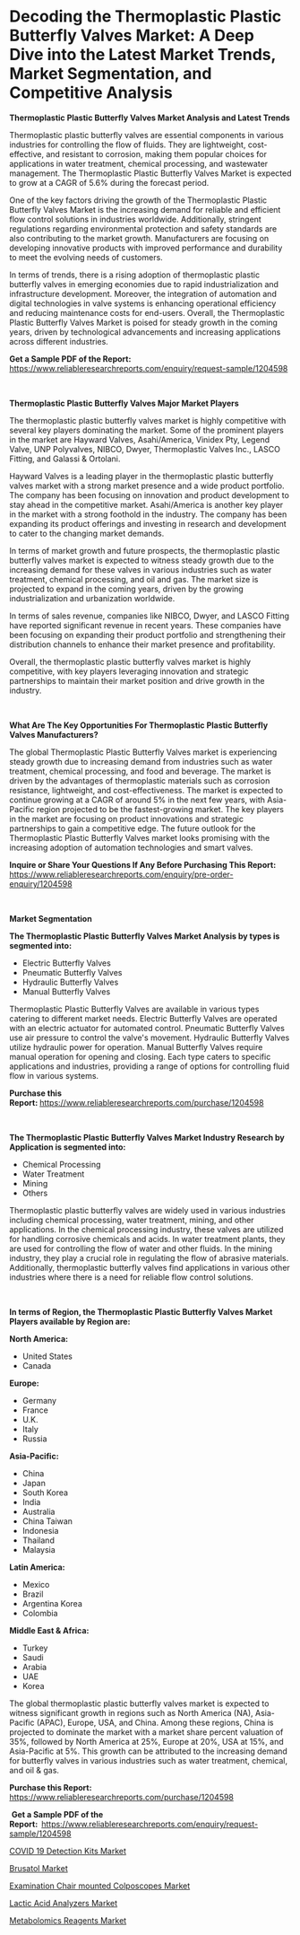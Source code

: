 <p><h1>Decoding the Thermoplastic Plastic Butterfly Valves Market: A Deep Dive into the Latest Market Trends, Market Segmentation, and Competitive Analysis</h1></p><p><strong>Thermoplastic Plastic Butterfly Valves Market Analysis and Latest Trends</strong></p>
<p><p>Thermoplastic plastic butterfly valves are essential components in various industries for controlling the flow of fluids. They are lightweight, cost-effective, and resistant to corrosion, making them popular choices for applications in water treatment, chemical processing, and wastewater management. The Thermoplastic Plastic Butterfly Valves Market is expected to grow at a CAGR of 5.6% during the forecast period.</p><p>One of the key factors driving the growth of the Thermoplastic Plastic Butterfly Valves Market is the increasing demand for reliable and efficient flow control solutions in industries worldwide. Additionally, stringent regulations regarding environmental protection and safety standards are also contributing to the market growth. Manufacturers are focusing on developing innovative products with improved performance and durability to meet the evolving needs of customers.</p><p>In terms of trends, there is a rising adoption of thermoplastic plastic butterfly valves in emerging economies due to rapid industrialization and infrastructure development. Moreover, the integration of automation and digital technologies in valve systems is enhancing operational efficiency and reducing maintenance costs for end-users. Overall, the Thermoplastic Plastic Butterfly Valves Market is poised for steady growth in the coming years, driven by technological advancements and increasing applications across different industries.</p></p>
<p><strong>Get a Sample PDF of the Report:&nbsp;</strong> <a href="https://www.reliableresearchreports.com/enquiry/request-sample/1204598">https://www.reliableresearchreports.com/enquiry/request-sample/1204598</a></p>
<p>&nbsp;</p>
<p><strong>Thermoplastic Plastic Butterfly Valves Major Market Players</strong></p>
<p><p>The thermoplastic plastic butterfly valves market is highly competitive with several key players dominating the market. Some of the prominent players in the market are Hayward Valves, Asahi/America, Vinidex Pty, Legend Valve, UNP Polyvalves, NIBCO, Dwyer, Thermoplastic Valves Inc., LASCO Fitting, and Galassi & Ortolani.</p><p>Hayward Valves is a leading player in the thermoplastic plastic butterfly valves market with a strong market presence and a wide product portfolio. The company has been focusing on innovation and product development to stay ahead in the competitive market. Asahi/America is another key player in the market with a strong foothold in the industry. The company has been expanding its product offerings and investing in research and development to cater to the changing market demands.</p><p>In terms of market growth and future prospects, the thermoplastic plastic butterfly valves market is expected to witness steady growth due to the increasing demand for these valves in various industries such as water treatment, chemical processing, and oil and gas. The market size is projected to expand in the coming years, driven by the growing industrialization and urbanization worldwide.</p><p>In terms of sales revenue, companies like NIBCO, Dwyer, and LASCO Fitting have reported significant revenue in recent years. These companies have been focusing on expanding their product portfolio and strengthening their distribution channels to enhance their market presence and profitability.</p><p>Overall, the thermoplastic plastic butterfly valves market is highly competitive, with key players leveraging innovation and strategic partnerships to maintain their market position and drive growth in the industry.</p></p>
<p>&nbsp;</p>
<p><strong>What Are The Key Opportunities For Thermoplastic Plastic Butterfly Valves Manufacturers?</strong></p>
<p><p>The global Thermoplastic Plastic Butterfly Valves market is experiencing steady growth due to increasing demand from industries such as water treatment, chemical processing, and food and beverage. The market is driven by the advantages of thermoplastic materials such as corrosion resistance, lightweight, and cost-effectiveness. The market is expected to continue growing at a CAGR of around 5% in the next few years, with Asia-Pacific region projected to be the fastest-growing market. The key players in the market are focusing on product innovations and strategic partnerships to gain a competitive edge. The future outlook for the Thermoplastic Plastic Butterfly Valves market looks promising with the increasing adoption of automation technologies and smart valves.</p></p>
<p><strong>Inquire or Share Your Questions If Any Before Purchasing This Report:</strong> <a href="https://www.reliableresearchreports.com/enquiry/pre-order-enquiry/1204598">https://www.reliableresearchreports.com/enquiry/pre-order-enquiry/1204598</a></p>
<p>&nbsp;</p>
<p><strong>Market Segmentation</strong></p>
<p><strong>The Thermoplastic Plastic Butterfly Valves Market Analysis by types is segmented into:</strong></p>
<p><ul><li>Electric Butterfly Valves</li><li>Pneumatic Butterfly Valves</li><li>Hydraulic Butterfly Valves</li><li>Manual Butterfly Valves</li></ul></p>
<p><p>Thermoplastic Plastic Butterfly Valves are available in various types catering to different market needs. Electric Butterfly Valves are operated with an electric actuator for automated control. Pneumatic Butterfly Valves use air pressure to control the valve's movement. Hydraulic Butterfly Valves utilize hydraulic power for operation. Manual Butterfly Valves require manual operation for opening and closing. Each type caters to specific applications and industries, providing a range of options for controlling fluid flow in various systems.</p></p>
<p><strong>Purchase this Report:&nbsp;</strong><a href="https://www.reliableresearchreports.com/purchase/1204598">https://www.reliableresearchreports.com/purchase/1204598</a></p>
<p>&nbsp;</p>
<p><strong>The Thermoplastic Plastic Butterfly Valves Market Industry Research by Application is segmented into:</strong></p>
<p><ul><li>Chemical Processing</li><li>Water Treatment</li><li>Mining</li><li>Others</li></ul></p>
<p><p>Thermoplastic plastic butterfly valves are widely used in various industries including chemical processing, water treatment, mining, and other applications. In the chemical processing industry, these valves are utilized for handling corrosive chemicals and acids. In water treatment plants, they are used for controlling the flow of water and other fluids. In the mining industry, they play a crucial role in regulating the flow of abrasive materials. Additionally, thermoplastic butterfly valves find applications in various other industries where there is a need for reliable flow control solutions.</p></p>
<p>&nbsp;</p>
<p><strong>In terms of Region, the Thermoplastic Plastic Butterfly Valves Market Players available by Region are:</strong></p>
<p>
    <p> <strong> North America: </strong>
        <ul>
            <li>United States</li>
            <li>Canada</li>
        </ul>
        </p> 
    <p> <strong> Europe: </strong>
        <ul>
            <li>Germany</li>
            <li>France</li>
            <li>U.K.</li>
            <li>Italy</li>
            <li>Russia</li>
        </ul>
        </p> 
    <p> <strong> Asia-Pacific: </strong>
        <ul>
            <li>China</li>
            <li>Japan</li>
            <li>South Korea</li>
            <li>India</li>
            <li>Australia</li>
            <li>China Taiwan</li>
            <li>Indonesia</li>
            <li>Thailand</li>
            <li>Malaysia</li>
        </ul>
        </p> 
    <p> <strong> Latin America: </strong>
        <ul>
            <li>Mexico</li>
            <li>Brazil</li>
            <li>Argentina Korea</li>
            <li>Colombia</li>
        </ul>
        </p> 
    <p> <strong> Middle East & Africa: </strong>
        <ul>
            <li>Turkey</li>
            <li>Saudi</li>
            <li>Arabia</li>
            <li>UAE</li>
            <li>Korea</li>
        </ul>
    </p>
    </p>
<p><p>The global thermoplastic plastic butterfly valves market is expected to witness significant growth in regions such as North America (NA), Asia-Pacific (APAC), Europe, USA, and China. Among these regions, China is projected to dominate the market with a market share percent valuation of 35%, followed by North America at 25%, Europe at 20%, USA at 15%, and Asia-Pacific at 5%. This growth can be attributed to the increasing demand for butterfly valves in various industries such as water treatment, chemical, and oil & gas.</p></p>
<p><strong>Purchase this Report: </strong><a href="https://www.reliableresearchreports.com/purchase/1204598">https://www.reliableresearchreports.com/purchase/1204598</a></p>
<p>&nbsp;<strong>Get a Sample PDF of the Report:&nbsp;&nbsp;</strong><a href="https://www.reliableresearchreports.com/enquiry/request-sample/1204598">https://www.reliableresearchreports.com/enquiry/request-sample/1204598</a></p>
<p><strong></strong></p>
<p><p><a href="https://medium.com/@jeanlopez1945/covid-19-detection-kits-market-report-reveals-the-latest-trends-and-growth-opportunities-of-this-86aaef4dd983">COVID 19 Detection Kits Market</a></p><p><a href="https://github.com/ChiragRP21/Market-Research-Report-List-3/blob/main/brusatol-market.md">Brusatol Market</a></p><p><a href="https://medium.com/@teresalittle41/examination-chair-mounted-colposcopes-market-research-report-its-history-and-forecast-2024-to-2031-d0b7fda7eb82">Examination Chair mounted Colposcopes Market</a></p><p><a href="https://medium.com/@teresalittle41/lactic-acid-analyzers-market-size-cagr-trends-2024-2030-96162da5c474">Lactic Acid Analyzers Market</a></p><p><a href="https://github.com/Airanohannonzb68e5pb53oc1/Market-Research-Report-List-1/blob/main/metabolomics-reagents-market.md">Metabolomics Reagents Market</a></p></p>
